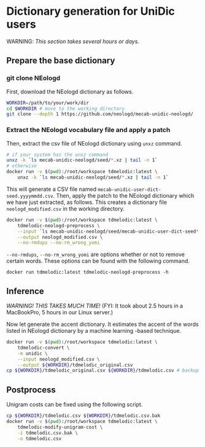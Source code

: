 # Dictionary generation for UniDic users
WARNING: _This section takes several hours or days._

## Prepare the base dictionary
### git clone NEologd
First, download the NEologd dictionary as follows.

```sh
WORKDIR=/path/to/your/work/dir
cd $WORKDIR # move to the working directory
git clone --depth 1 https://github.com/neologd/mecab-unidic-neologd/
```

### Extract the NEologd vocabulary file and apply a patch

Then, extract the csv file of NEologd dictionary using `unxz` command.

```sh
# if your system has the unxz command
unxz -k `ls mecab-unidic-neologd/seed/*.xz | tail -n 1`
# otherwise
docker run -v $(pwd):/root/workspace tdmelodic:latest \
    unxz -k `ls mecab-unidic-neologd/seed/*.xz | tail -n 1`
```

This will generate a CSV file named `mecab-unidic-user-dict-seed.yyyymmdd.csv`.
Then, apply the patch to the NEologd dictionary which we have just extracted, as follows.
This creates a dictionary file `neologd_modified.csv` in the working directory.

```sh
docker run -v $(pwd):/root/workspace tdmelodic:latest \
    tdmelodic-neologd-preprocess \
    --input `ls mecab-unidic-neologd/seed/mecab-unidic-user-dict-seed*.csv | tail -n 1` \
    --output neologd_modified.csv \
    --no-rmdups --no-rm_wrong_yomi
```

`--no-rmdups`, `--no-rm_wrong_yomi` are options whether or not to remove certain words.
These options can be found with the following command.
```
docker run tdmelodic:latest tdmelodic-neologd-preprocess -h
```

## Inference

_WARNING! THIS TAKES MUCH TIME!_
(FYI: It took about 2.5 hours in a MacBookPro, 5 hours in our Linux server.)

Now let generate the accent dictionary.
It estimates the accent of the words listed in NEologd dictionary
by a machine learning -based technique.

```sh
docker run -v $(pwd):/root/workspace tdmelodic:latest \
    tdmelodic-convert \
    -m unidic \
    --input neologd_modified.csv \
    --output ${WORKDIR}/tdmelodic_original.csv
cp ${WORKDIR}/tdmelodic_original.csv ${WORKDIR}/tdmelodic.csv # backup
```

## Postprocess

Unigram costs can be fixed using the following script.
```sh
cp ${WORKDIR}/tdmelodic.csv ${WORKDIR}/tdmelodic.csv.bak
docker run -v $(pwd):/root/workspace tdmelodic:latest \
    tdmelodic-modify-unigram-cost \
    -i tdmelodic.csv.bak \
    -o tdmelodic.csv
```
